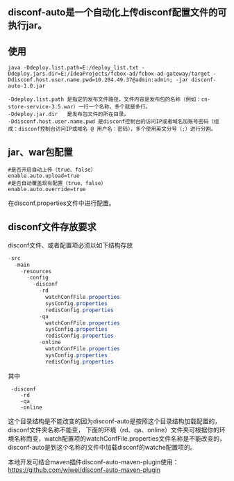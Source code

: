 ## disconf-auto是一个自动化上传disconf配置文件的可执行jar。

## 使用
```
java -Ddeploy.list.path=E:/deploy_list.txt -Ddeploy.jars.dir=E:/IdeaProjects/fcbox-ad/fcbox-ad-gateway/target -Ddisconf.host.user.name.pwd=10.204.49.37@admin:admin; -jar disconf-auto-1.0.jar
```

```
-Ddeploy.list.path 是指定的发布文件路径，文件内容是发布包的名称（例如：cn-store-service-3.5.war）一行一个名称，多个就是多行。
-Ddeploy.jar.dir   是发布包文件的所在目录。
-Ddisconf.host.user.name.pwd 是disconf控制台的访问IP或者域名加账号密码（组成：disconf控制台访问IP或域名 @ 用户名：密码），多个使用英文分号（;）进行分割。
```                             

## jar、war包配置
```properties
#是否开启自动上传（true、false）
enable.auto.upload=true
#是否自动覆盖现有配置（true、false）
enable.auto.override=true
```

在disconf.properties文件中进行配置。

## disconf文件存放要求
disconf文件、或者配置项必须以如下结构存放

```java
-src
  -main
    -resources
      -config
        -disconf
          -rd
            watchConfFile.properties
            sysConfig.properties
            redisConfig.properties
          -qa
            watchConfFile.properties
            sysConfig.properties
            redisConfig.properties
          -online
            watchConfFile.properties
            sysConfig.properties
            redisConfig.properties
```

其中 
```
 -disconf
    -rd
    -qa
    -online
```
这个目录结构是不能改变的因为disconf-auto是按照这个目录结构加载配置的，disconf文件夹名称不能变，
下面的环境（rd、qa、online）文件夹可根据你的环境名称而变，watch配置项的watchConfFile.properties文件名称是不能改变的，
disconf-auto是到这个名称的文件中加载disconf的watche配置项的。 

本地开发可结合maven插件disconf-auto-maven-plugin使用：https://github.com/wjwei/disconf-auto-maven-plugin

